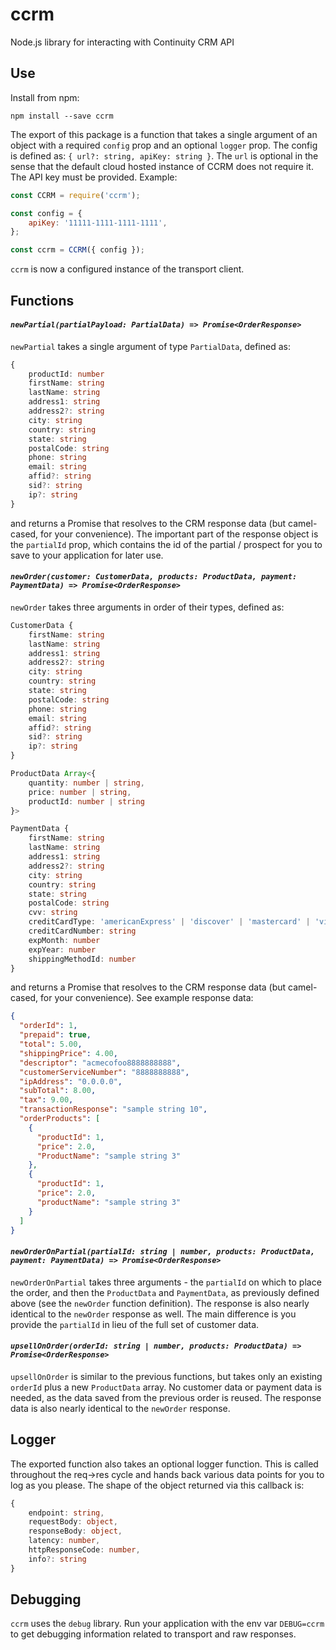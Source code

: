 # ccrm
Node.js library for interacting with Continuity CRM API

## Use
Install from npm:
```
npm install --save ccrm
```

The export of this package is a function that takes a single argument of an object with a required `config` prop and an optional `logger` prop. The config is defined as: `{ url?: string, apiKey: string }`. The `url` is optional in the sense that the default cloud hosted instance of CCRM does not require it. The API key must be provided. Example:

```js
const CCRM = require('ccrm');

const config = {
	apiKey: '11111-1111-1111-1111',
};

const ccrm = CCRM({ config });
```

`ccrm` is now a configured instance of the transport client.

## Functions
#### *`newPartial(partialPayload: PartialData) => Promise<OrderResponse>`*
`newPartial` takes a single argument of type `PartialData`, defined as:

```ts
{
    productId: number
    firstName: string
    lastName: string
    address1: string
    address2?: string
    city: string
    country: string
    state: string
    postalCode: string
    phone: string
    email: string
    affid?: string
    sid?: string
    ip?: string
}
```

and returns a Promise that resolves to the CRM response data (but camel-cased, for your convenience). The important part of the response object is the `partialId` prop, which contains the id of the partial / prospect for you to save to your application for later use.

#### *`newOrder(customer: CustomerData, products: ProductData, payment: PaymentData) => Promise<OrderResponse>`*
`newOrder` takes three arguments in order of their types, defined as:

```ts
CustomerData {
    firstName: string
    lastName: string
    address1: string
    address2?: string
    city: string
    country: string
    state: string
    postalCode: string
    phone: string
    email: string
    affid?: string
    sid?: string
    ip?: string
}

ProductData Array<{
    quantity: number | string,
    price: number | string,
    productId: number | string
}>

PaymentData {
    firstName: string
    lastName: string
    address1: string
    address2?: string
    city: string
    country: string
    state: string
    postalCode: string
    cvv: string
    creditCardType: 'americanExpress' | 'discover' | 'mastercard' | 'visa' | 'other'
    creditCardNumber: string
    expMonth: number
    expYear: number
    shippingMethodId: number
}
```

and returns a Promise that resolves to the CRM response data (but camel-cased, for your convenience). See example response data:

```json
{
  "orderId": 1,
  "prepaid": true,
  "total": 5.00,
  "shippingPrice": 4.00,
  "descriptor": "acmecofoo8888888888",
  "customerServiceNumber": "8888888888",
  "ipAddress": "0.0.0.0",
  "subTotal": 8.00,
  "tax": 9.00,
  "transactionResponse": "sample string 10",
  "orderProducts": [
    {
      "productId": 1,
      "price": 2.0,
      "ProductName": "sample string 3"
    },
    {
      "productId": 1,
      "price": 2.0,
      "productName": "sample string 3"
    }
  ]
}
```

#### *`newOrderOnPartial(partialId: string | number, products: ProductData, payment: PaymentData) => Promise<OrderResponse>`*
`newOrderOnPartial` takes three arguments - the `partialId` on which to place the order, and then the `ProductData` and `PaymentData`, as previously defined above (see the `newOrder` function definition). The response is also nearly identical to the `newOrder` response as well. The main difference is you provide the `partialId` in lieu of the full set of customer data.

#### *`upsellOnOrder(orderId: string | number, products: ProductData) => Promise<OrderResponse>`*
`upsellOnOrder` is similar to the previous functions, but takes only an existing `orderId` plus a new `ProductData` array. No customer data or payment data is needed, as the data saved from the previous order is reused. The response data is also nearly identical to the `newOrder` response.

## Logger
The exported function also takes an optional logger function. This is called throughout the req->res cycle and hands back various data points for you to log as you please. The shape of the object returned via this callback is:
```ts
{
	endpoint: string,
	requestBody: object,
	responseBody: object,
	latency: number,
	httpResponseCode: number,
	info?: string
}
```

## Debugging
`ccrm` uses the `debug` library. Run your application with the env var `DEBUG=ccrm` to get debugging information related to transport and raw responses.


